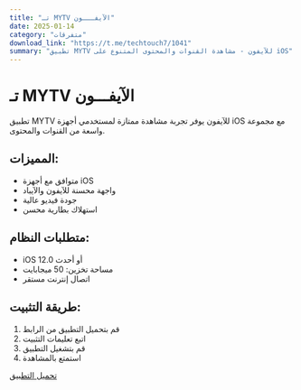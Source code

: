 ```yaml
---
title: "تـ MYTV الآيفـــون"
date: 2025-01-14
category: "متفرقات"
download_link: "https://t.me/techtouch7/1041"
summary: "تطبيق MYTV للآيفون - مشاهدة القنوات والمحتوى المتنوع على iOS"
---
```


# تـ MYTV الآيفـــون

تطبيق MYTV للآيفون يوفر تجربة مشاهدة ممتازة لمستخدمي أجهزة iOS مع مجموعة واسعة من القنوات والمحتوى.

## المميزات:
- متوافق مع أجهزة iOS
- واجهة محسنة للآيفون والآيباد
- جودة فيديو عالية
- استهلاك بطارية محسن

## متطلبات النظام:
- iOS 12.0 أو أحدث
- مساحة تخزين: 50 ميجابايت
- اتصال إنترنت مستقر

## طريقة التثبيت:
1. قم بتحميل التطبيق من الرابط
2. اتبع تعليمات التثبيت
3. قم بتشغيل التطبيق
4. استمتع بالمشاهدة

[تحميل التطبيق](https://t.me/techtouch7/1041)

